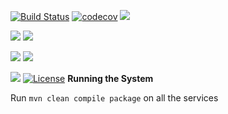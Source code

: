 [![Build Status](https://travis-ci.org/stackroute/boeing-wave4-eroteme.svg?branch=v1.0.0)](https://travis-ci.org/stackroute/boeing-wave4-eroteme)
[![codecov](https://codecov.io/gh/stackroute/boeing-wave4-eroteme/branch/v1.0.0/graph/badge.svg)](https://codecov.io/gh/stackroute/boeing-wave4-eroteme)
![](https://img.shields.io/codecov/c/github/stackroute/boeing-wave4-eroteme.svg?style=flat)

![](https://img.shields.io/snyk/vulnerabilities/github/stackroute/boeing-wave4-eroteme.svg?style=popout)
![](https://img.shields.io/github/issues/stackroute/boeing-wave4-eroteme.svg?style=popout)

![](https://img.shields.io/github/contributors/stackroute/boeing-wave4-eroteme.svg?style=popout)
![](https://img.shields.io/github/last-commit/stackroute/boeing-wave4-eroteme.svg?style=popout)

![](https://img.shields.io/github/repo-size/stackroute/boeing-wave4-eroteme.svg?style=popout)
[![License](https://img.shields.io/badge/License-Apache%202.0-blue.svg)](https://opensource.org/licenses/Apache-2.0)
****Running the System****

Run ```mvn clean compile package``` on all the services
